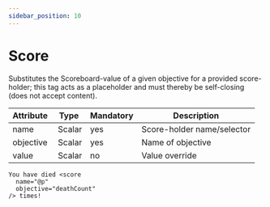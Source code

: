 ```yaml
---
sidebar_position: 10
---
```


# Score

Substitutes the Scoreboard-value of a given objective for a provided score-holder; this tag
acts as a placeholder and must thereby be self-closing (does not accept content).

| Attribute   | Type   | Mandatory | Description                |
|-------------|--------|-----------|----------------------------|
| name        | Scalar | yes       | Score-holder name/selector |
| objective   | Scalar | yes       | Name of objective          |
| value       | Scalar | no        | Value override             |

```component-markup
You have died <score
  name="@p"
  objective="deathCount"
/> times!
```